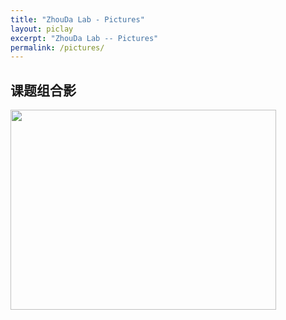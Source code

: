 ```yaml
---
title: "ZhouDa Lab - Pictures"
layout: piclay
excerpt: "ZhouDa Lab -- Pictures"
permalink: /pictures/
---
```



## 课题组合影
<img src="{{ site.url }}{{ site.baseurl }}/images/grouppic/20220823132834.jpg" width="425" height="320" />  